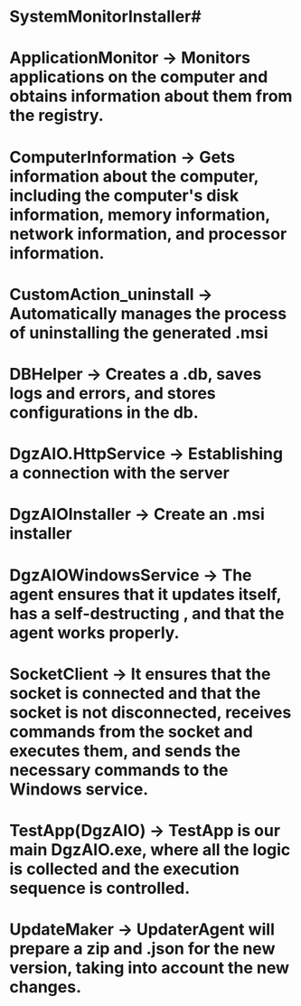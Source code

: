 # SystemMonitorInstaller#
# ApplicationMonitor -> Monitors applications on the computer and obtains information about them from the registry.
# ComputerInformation -> Gets information about the computer, including the computer's disk information, memory information, network information, and processor information.
# CustomAction_uninstall -> Automatically manages the process of uninstalling the generated .msi
# DBHelper -> Creates a .db, saves logs and errors, and stores configurations in the db.
# DgzAIO.HttpService -> Establishing a connection with the server
# DgzAIOInstaller -> Create an .msi installer
# DgzAIOWindowsService -> The agent ensures that it updates itself, has a self-destructing , and that the agent works properly.
# SocketClient -> It ensures that the socket is connected and that the socket is not disconnected, receives commands from the socket and executes them, and sends the necessary commands to the Windows service.
# TestApp(DgzAIO) -> TestApp is our main DgzAIO.exe, where all the logic is collected and the execution sequence is controlled.
# UpdateMaker -> UpdaterAgent will prepare a zip and .json for the new version, taking into account the new changes.

